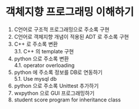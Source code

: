 # 객체지향 프로그래밍 이해하기

1. C언어로 구조적 프로그래밍으로 주소록 구현
2. C언어로 객체지향 개념이 적용된 ADT 로 주소록 구현
3. C++ 로 주소록 변환<br>
3.1.  C++ 의 template 구현
4. python 으로 주소록 변환<br>
4.1. operator overloading
5. python 에 주소록 정보를 DB로 연동하기<br>
5.1. Use mysql db
6. python 으로 주소록 Unittest 추가하기
7. wxpython 으로 GUI 프로그래밍하기
8. student score program for inheritance class
